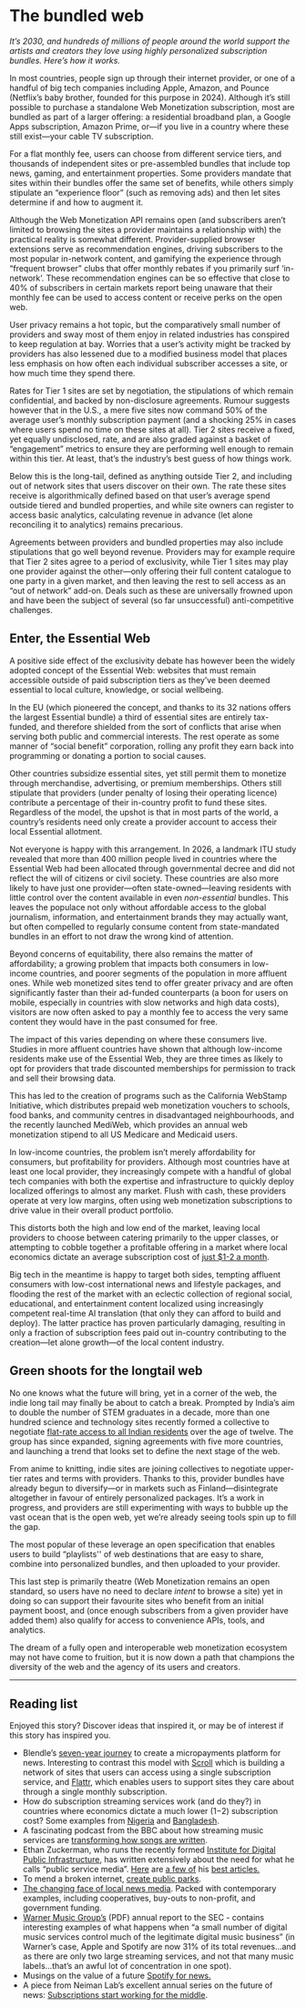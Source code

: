 # The bundled web

_It’s 2030, and hundreds of millions of people around the world support the artists and creators they love using highly personalized subscription bundles. Here’s how it works._

In most countries, people sign up through their internet provider, or one of a handful of big tech companies including Apple, Amazon, and Pounce (Netflix’s baby brother, founded for this purpose in 2024). Although it’s still possible to purchase a standalone Web Monetization subscription, most are bundled as part of a larger offering: a residential broadband plan, a Google Apps subscription, Amazon Prime, or—if you live in a country where these still exist—your cable TV subscription.

For a flat monthly fee, users can choose from different service tiers, and thousands of independent sites or pre-assembled bundles that include top news, gaming, and entertainment properties. Some providers mandate that sites within their bundles offer the same set of benefits, while others simply stipulate an “experience floor” (such as removing ads) and then let sites determine if and how to augment it.  

Although the Web Monetization API remains open (and subscribers aren’t limited to browsing the sites a provider maintains a relationship with) the practical reality is somewhat different. Provider-supplied browser extensions serve as recommendation engines, driving subscribers to the most popular in-network content, and gamifying the experience through “frequent browser” clubs that offer monthly rebates if you primarily surf ‘in-network’. These recommendation engines can be so effective that close to 40% of subscribers in certain markets report being unaware that their monthly fee can be used to access content or receive perks on the open web. 

User privacy remains a hot topic, but the comparatively small number of providers and sway most of them enjoy in related industries has conspired to keep regulation at bay. Worries that a user’s activity might be tracked by providers has also lessened due to a modified business model that places less emphasis on how often each individual subscriber accesses a site, or how much time they spend there. 

Rates for Tier 1 sites are set by negotiation, the stipulations of which remain confidential, and backed by non-disclosure agreements. Rumour suggests however that in the U.S., a mere five sites now command 50% of the average user’s monthly subscription payment (and a shocking 25% in cases where users spend no time on these sites at all). Tier 2 sites receive a fixed, yet equally undisclosed, rate, and are also graded against a basket of “engagement” metrics to ensure they are performing well enough to remain within this tier. At least, that’s the industry’s best guess of how things work. 

Below this is the long-tail, defined as anything outside Tier 2, and including out of network sites that users discover on their own. The rate these sites receive is algorithmically defined based on that user’s average spend outside tiered and bundled properties, and while site owners can register to access basic analytics, calculating revenue in advance (let alone reconciling it to analytics) remains precarious.

 

Agreements between providers and bundled properties may also include stipulations that go well beyond revenue. Providers may for example require that Tier 2 sites agree to a period of exclusivity, while Tier 1 sites may play one provider against the other—only offering their full content catalogue to one party in a given market, and then leaving the rest to sell access as an “out of network” add-on. Deals such as these are universally frowned upon and have been the subject of several (so far unsuccessful) anti-competitive challenges.

## Enter, the Essential Web

A positive side effect of the exclusivity debate has however been the widely adopted concept of the Essential Web: websites that must remain accessible outside of paid subscription tiers as they’ve been deemed essential to local culture, knowledge, or social wellbeing. 

In the EU (which pioneered the concept, and thanks to its 32 nations offers the largest Essential bundle) a third of essential sites are entirely tax-funded, and therefore shielded from the sort of conflicts that arise when serving both public and commercial interests. The rest operate as some manner of “social benefit” corporation, rolling any profit they earn back into programming or donating a portion to social causes. 

Other countries subsidize essential sites, yet still permit them to monetize through merchandise, advertising, or premium memberships. Others still stipulate that providers (under penalty of losing their operating licence) contribute a percentage of their in-country profit to fund these sites. Regardless of the model, the upshot is that in most parts of the world, a country’s residents need only create a provider account to access their local Essential allotment. 

Not everyone is happy with this arrangement. In 2026, a landmark ITU study revealed that more than 400 million people lived in countries where the Essential Web had been allocated through governmental decree and did not reflect the will of citizens or civil society. These countries are also more likely to have just one provider—often state-owned—leaving residents with little control over the content available in even _non-essential_ bundles. This leaves the populace not only without affordable access to the global journalism, information, and entertainment brands they may actually want, but often compelled to regularly consume content from state-mandated bundles in an effort to not draw the wrong kind of attention.

Beyond concerns of equitability, there also remains the matter of affordability; a growing problem that impacts both consumers in low-income countries, and poorer segments of the population in more affluent ones. While web monetized sites tend to offer greater privacy and are often significantly faster than their ad-funded counterparts (a boon for users on mobile, especially in countries with slow networks and high data costs), visitors are now often asked to pay a monthly fee to access the very same content they would have in the past consumed for free. 

The impact of this varies depending on where these consumers live. Studies in more affluent countries have shown that although low-income residents make use of the Essential Web, they are three times as likely to opt for providers that trade discounted memberships for permission to track and sell their browsing data. 

This has led to the creation of programs such as the California WebStamp Initiative, which distributes prepaid web monetization vouchers to schools, food banks, and community centres in disadvantaged neighbourhoods, and the recently launched MediWeb, which provides an annual web monetization stipend to all US Medicare and Medicaid users. 

In low-income countries, the problem isn’t merely affordability for consumers, but profitability for providers. Although most countries have at least one local provider, they increasingly compete with a handful of global tech companies with both the expertise and infrastructure to quickly deploy localized offerings to almost any market. Flush with cash, these providers operate at very low margins, often using web monetization subscriptions to drive value in their overall product portfolio. 

This distorts both the high and low end of the market, leaving local providers to choose between catering primarily to the upper classes, or attempting to cobble together a profitable offering in a market where local economics dictate an average subscription cost of [just $1-2 a month](https://restofworld.org/2020/how-bongo-took-streaming-to-the-masses/). 

Big tech in the meantime is happy to target both sides, tempting affluent consumers with low-cost international news and lifestyle packages, and flooding the rest of the market with an eclectic collection of regional social, educational, and entertainment content localized using increasingly competent real-time AI translation (that only they can afford to build and deploy). The latter practice has proven particularly damaging, resulting in only a fraction of subscription fees paid out in-country contributing to the creation—let alone growth—of the local content industry. 

## Green shoots for the longtail web

No one knows what the future will bring, yet in a corner of the web, the indie long tail may finally be about to catch a break. Prompted by India’s aim to double the number of STEM graduates in a decade, more than one hundred science and technology sites recently formed a collective to negotiate [flat-rate access to all Indian residents](https://www.nature.com/articles/d41586-020-02708-4) over the age of twelve. The group has since expanded, signing agreements with five more countries, and launching a trend that looks set to define the next stage of the web. 

From anime to knitting, indie sites are joining collectives to negotiate upper-tier rates and terms with providers. Thanks to this, provider bundles have already begun to diversify—or in markets such as Finland—disintegrate altogether in favour of entirely personalized packages. It’s a work in progress, and providers are still experimenting with ways to bubble up the vast ocean that is the open web, yet we’re already seeing tools spin up to fill the gap.

The most popular of these leverage an open specification that enables users to build “playlists'' of web destinations that are easy to share, combine into personalized bundles, and then uploaded to your provider. 

This last step is primarily theatre (Web Monetization remains an open standard, so users have no need to declare _intent_ to browse a site) yet in doing so can support their favourite sites who benefit from an initial payment boost, and (once enough subscribers from a given provider have added them) also qualify for access to convenience APIs, tools, and analytics. 

The dream of a fully open and interoperable web monetization ecosystem may not have come to fruition, but it is now down a path that champions the diversity of the web and the agency of its users and creators.

***

## Reading list

Enjoyed this story? Discover ideas that inspired it, or may be of interest if this story has inspired you.

*   Blendle’s [seven-year journey](https://www.niemanlab.org/2019/06/micropayments-for-news-pioneer-blendle-is-pivoting-from-micropayments/) to create a micropayments platform for news. Interesting to contrast this model with [Scroll](https://medium.com/the-idea/the-latest-scroll-aims-to-create-a-better-online-news-experience-february-3-2020-cb4e9bb5eb2d) which is building a network of sites that users can access using a single subscription service, and [Flattr](https://flattr.com), which enables users to support sites they care about through a single monthly subscription.
*   How do subscription streaming services work (and do they?) in countries where economics dictate a much lower ($1-$2) subscription cost? Some examples from [Nigeria](https://restofworld.org/2020/bringing-nollywood-to-the-world/) and [Bangladesh](https://restofworld.org/2020/how-bongo-took-streaming-to-the-masses/). 
*   A fascinating podcast from the BBC about how streaming music services are [transforming how songs are written](https://www.bbc.co.uk/programmes/p092r7l8).
*   Ethan Zuckerman, who runs the recently formed [Institute for Digital Public Infrastructure](https://publicinfrastructure.org), has written extensively about the need for what he calls “public service media”. [Here](https://knightcolumbia.org/content/the-case-for-digital-public-infrastructure) are [a few of](https://knightcolumbia.org/content/civic-logic-social-media-with-opinion-and-purpose) his [best articles.](https://knightcolumbia.org/content/what-if-social-media-worked-more-like-email) 
*   To mend a broken internet, [create public parks](https://www.wired.com/story/to-mend-a-broken-internet-create-online-parks/ ). 
*   [The changing face of local news media](https://medium.com/trust-media-and-democracy/5-business-models-for-local-news-to-watch-in-2020-82223d856896). Packed with contemporary examples, including cooperatives, buy-outs to non-profit, and government funding. 
*   [Warner Music Group’s](https://investors.wmg.com/static-files/2528a96d-16b3-4a61-91e6-2db600713266) (PDF) annual report to the SEC - contains interesting examples of what happens when “a small number of digital music services control much of the legitimate digital music business” (in Warner’s case, Apple and Spotify are now 31% of its total revenues…and as there are only two large streaming services, and not that many music labels…that’s an awful lot of concentration in one spot).
*   Musings on the value of a future [Spotify for news.](http://www.davidbauer.ch/2009/07/20/an-itunes-for-news-try-spotify-for-beyond-news/ ) 
*   A piece from Neiman Lab’s excellent annual series on the future of news: [Subscriptions start working for the middle](https://www.niemanlab.org/2020/12/subscriptions-start-working-for-the-middle/).
